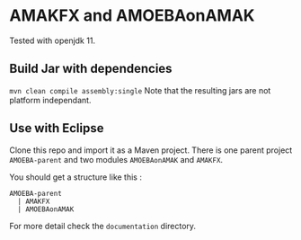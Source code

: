 # AMAKFX and AMOEBAonAMAK 

Tested with openjdk 11.

## Build Jar with dependencies
`mvn clean compile assembly:single`
Note that the resulting jars are not platform independant. 

## Use with Eclipse
Clone this repo and import it as a Maven project.
There is one parent project `AMOEBA-parent` and two modules `AMOEBAonAMAK` and `AMAKFX`.

You should get a structure like this :
```
AMOEBA-parent
  | AMAKFX
  | AMOEBAonAMAK
```
For more detail check the `documentation` directory.

